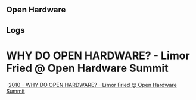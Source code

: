 ## Open Hardware



## Logs

# WHY DO OPEN HARDWARE? - Limor Fried @ Open Hardware Summit 
-[2010 - WHY DO OPEN HARDWARE? - Limor Fried @ Open Hardware Summit](https://www.youtube.com/watch?v=UYRhupdnUcY)
